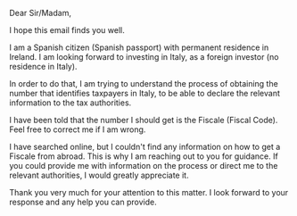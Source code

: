 Dear Sir/Madam,

I hope this email finds you well.

I am a Spanish citizen (Spanish passport) with permanent residence in Ireland. I am looking forward to investing in Italy, as a foreign investor (no residence in Italy).

In order to do that, I am trying to understand the process of obtaining the number that identifies taxpayers in Italy, to be able to declare the relevant information to the tax authorities.

I have been told that the number I should get is the Fiscale (Fiscal Code). Feel free to correct me if I am wrong.

I have searched online, but I couldn't find any information on how to get a Fiscale from abroad. This is why I am reaching out to you for guidance. If you could provide me with information on the process or direct me to the relevant authorities, I would greatly appreciate it.

Thank you very much for your attention to this matter. I look forward to your response and any help you can provide.
